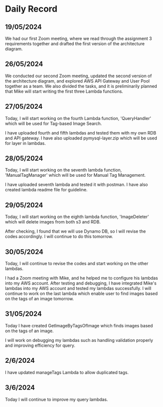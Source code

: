 # Daily Record
## 19/05/2024
We had our first Zoom meeting, where we read through the assignment 3 requirements together and drafted the first version of the architecture diagram.
## 26/05/2024
We conducted our second Zoom meeting, updated the second version of the architecture diagram, and explored AWS API Gateway and User Pool together as a team. We also divided the tasks, and it is preliminarily planned that Mike will start writing the first three Lambda functions.
## 27/05/2024
Today, I will start working on the fourth Lambda function, 'QueryHandler' which will be used for Tag-based Image Search.

I have uploaded fourth and fifth lambdas and tested them with my own RDB and API gateway. 
I have also uploaded pymysql-layer.zip which will be used for layer in lambdas.
## 28/05/2024
Today, I will start working on the seventh lambda function, 'ManualTagManager' which will be used for  Manual Tag Management.

I have uploaded seventh lambda and tested it with postman.
I have also created lambda readme file for guideline. 
## 29/05/2024
Today, I will start working on the eighth lambda function, 'ImageDeleter' which will delete images from both s3 and RDB.

After checking, I found that we will use Dynamo DB, so I will revise the codes accordingly. I will continue to do this tomorrow.
## 30/05/2024
Today, I will continue to revise the codes and start working on the other lambdas.

I had a Zoom meeting with Mike, and he helped me to configure his lambdas into my AWS account.
After testing and debugging, I have integrated Mike's lambdas into my AWS account and tested my lambdas successfully.
I will continue to work on the last lambda which enable user to find images based on the tags of an image tomorrow. 
## 31/05/2024
Today I have created GetImageByTagsOfImage which finds images based on the tags of an image.

I will work on debugging my lambdas such as handling validation properly and improving efficiency for query.
## 2/6/2024
I have updated manageTags Lambda to allow duplicated tags.
## 3/6/2024
Today I will continue to improve my query lambdas.